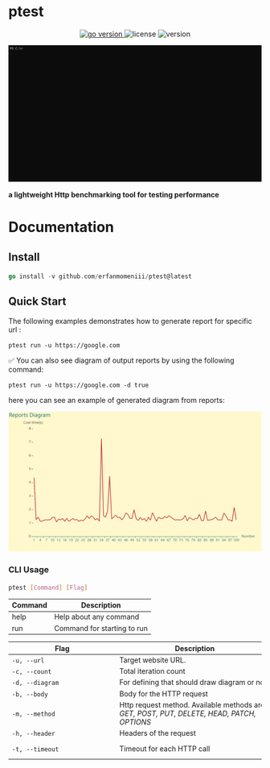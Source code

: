 # ptest
<p align="center">
<a href="https://pkg.go.dev/github.com/mehditeymorian/koi/v3?tab=doc"target="_blank">
    <img src="https://img.shields.io/badge/Go-1.19+-00ADD8?style=for-the-badge&logo=go" alt="go version" />
</a>

<img src="https://img.shields.io/badge/license-MIT-magenta?style=for-the-badge&logo=none" alt="license" />
<img src="https://img.shields.io/badge/Version-1.0.0-red?style=for-the-badge&logo=none" alt="version" />
</p>

<p align="center">
<img src="./assets/gif/ptest.gif" alt="ptest" />
</p>

<b>a lightweight Http benchmarking tool for testing performance</b>

# Documentation

## Install
``` go
go install -v github.com/erfanmomeniii/ptest@latest
```

## Quick Start

The following examples demonstrates how to generate report for specific url :
```
ptest run -u https://google.com
```

✅ You can also see diagram of output reports by using the following command:
```
ptest run -u https://google.com -d true
```
here you can see an example of generated diagram from reports:

<p align="center">
<img src="./assets/photo/diagram.png" alt="ptest" />
</p>

### CLI Usage

```bash
ptest [Command] [Flag]
```

| Command | Description                  | 
|---------|------------------------------|
| help    | Help about any command       |
| run     | Command for starting to run  |

| <div style="width:200px">Flag</div> | <div style="width:300px">Description</div>                                                 | Type          | Default                 |
|-------------------------------------|--------------------------------------------------------------------------------------------|---------------|-------------------------|
| `-u, --url`                         | Target website URL.                                                                        | `string`      | https://google.com      |
| `-c, --count`                       | Total iteration count                                                                      | `int`         | `1`                     |
| `-d, --diagram`                     | For defining that should draw diagram or not                                               | `bool`        | `false`                 |
| `-b, --body`                        | Body for the HTTP request                                                                  | `string`      | `''`                    |
| `-m, --method`                      | Http request method. Available methods  are *GET, POST, PUT, DELETE, HEAD, PATCH, OPTIONS* | `string`      | `GET`                   |
| `-h, --header`                      | Headers of the request                                                                     | `stringArray` | `''`                    |
| `-t, --timeout`                     | Timeout for each HTTP call                                                                 | `int`         | 10000000000(10 seconds) |
